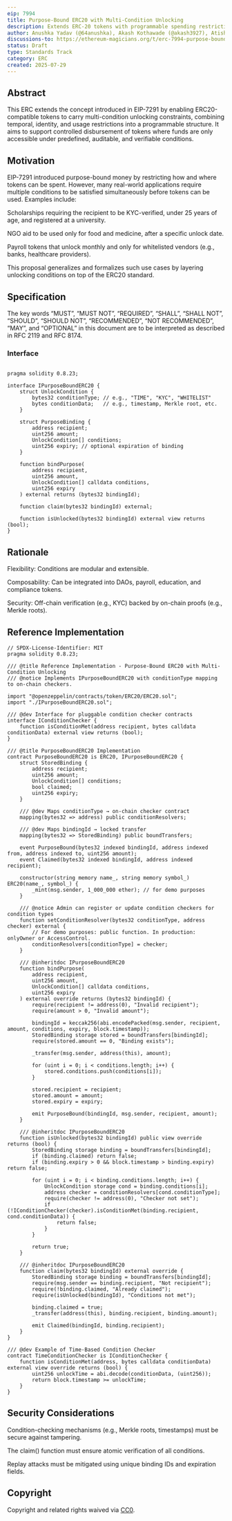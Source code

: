 ```yaml
---
eip: 7994
title: Purpose-Bound ERC20 with Multi-Condition Unlocking
description: Extends ERC-20 tokens with programmable spending restrictions by introducing multi-condition unlocking logic. This allows tokens to be bound to specific recipients with a set of conditions that must be fulfilled before claiming. Each transfer can enforce combinations of constraints such as time-locks, KYC verification, recipient whitelisting, or other application-defined rules. This ERC builds upon the ideas in EIP-7291 (Purpose-Bound Money) and generalizes the mechanism for broader utility across public goods disbursements, conditional rewards, programmable payroll, and regulated asset flows.
author: Anushka Yadav (@64anushka), Akash Kothawade (@akash3927), Atishek Singh (@atisheksingh)
discussions-to: https://ethereum-magicians.org/t/erc-7994-purpose-bound-erc20-with-multi-condition-unlocking-extension-of-eip-7291/24945
status: Draft
type: Standards Track
category: ERC
created: 2025-07-29
---
```


## Abstract

This ERC extends the concept introduced in EIP-7291 by enabling ERC20-compatible tokens to carry multi-condition unlocking constraints, combining temporal, identity, and usage restrictions into a programmable structure. It aims to support controlled disbursement of tokens where funds are only accessible under predefined, auditable, and verifiable conditions.

## Motivation

EIP-7291 introduced purpose-bound money by restricting how and where tokens can be spent. However, many real-world applications require multiple conditions to be satisfied simultaneously before tokens can be used. Examples include:

Scholarships requiring the recipient to be KYC-verified, under 25 years of age, and registered at a university.

NGO aid to be used only for food and medicine, after a specific unlock date.

Payroll tokens that unlock monthly and only for whitelisted vendors (e.g., banks, healthcare providers).

This proposal generalizes and formalizes such use cases by layering unlocking conditions on top of the ERC20 standard.

## Specification

The key words “MUST”, “MUST NOT”, “REQUIRED”, “SHALL”, “SHALL NOT”, “SHOULD”, “SHOULD NOT”, “RECOMMENDED”, “NOT RECOMMENDED”, “MAY”, and “OPTIONAL” in this document are to be interpreted as described in RFC 2119 and RFC 8174.

### Interface

```solidity

pragma solidity 0.8.23;

interface IPurposeBoundERC20 {
    struct UnlockCondition {
        bytes32 conditionType; // e.g., "TIME", "KYC", "WHITELIST"
        bytes conditionData;   // e.g., timestamp, Merkle root, etc.
    }

    struct PurposeBinding {
        address recipient;
        uint256 amount;
        UnlockCondition[] conditions;
        uint256 expiry; // optional expiration of binding
    }

    function bindPurpose(
        address recipient,
        uint256 amount,
        UnlockCondition[] calldata conditions,
        uint256 expiry
    ) external returns (bytes32 bindingId);

    function claim(bytes32 bindingId) external;

    function isUnlocked(bytes32 bindingId) external view returns (bool);
}
```

## Rationale

Flexibility: Conditions are modular and extensible.

Composability: Can be integrated into DAOs, payroll, education, and compliance tokens.

Security: Off-chain verification (e.g., KYC) backed by on-chain proofs (e.g., Merkle roots).

## Reference Implementation

```solidity
// SPDX-License-Identifier: MIT
pragma solidity 0.8.23;

/// @title Reference Implementation - Purpose-Bound ERC20 with Multi-Condition Unlocking
/// @notice Implements IPurposeBoundERC20 with conditionType mapping to on-chain checkers.

import "@openzeppelin/contracts/token/ERC20/ERC20.sol";
import "./IPurposeBoundERC20.sol";

/// @dev Interface for pluggable condition checker contracts
interface IConditionChecker {
    function isConditionMet(address recipient, bytes calldata conditionData) external view returns (bool);
}

/// @title PurposeBoundERC20 Implementation
contract PurposeBoundERC20 is ERC20, IPurposeBoundERC20 {
    struct StoredBinding {
        address recipient;
        uint256 amount;
        UnlockCondition[] conditions;
        bool claimed;
        uint256 expiry;
    }

    /// @dev Maps conditionType → on-chain checker contract
    mapping(bytes32 => address) public conditionResolvers;

    /// @dev Maps bindingId → locked transfer
    mapping(bytes32 => StoredBinding) public boundTransfers;

    event PurposeBound(bytes32 indexed bindingId, address indexed from, address indexed to, uint256 amount);
    event Claimed(bytes32 indexed bindingId, address indexed recipient);

    constructor(string memory name_, string memory symbol_) ERC20(name_, symbol_) {
        _mint(msg.sender, 1_000_000 ether); // for demo purposes
    }

    /// @notice Admin can register or update condition checkers for condition types
    function setConditionResolver(bytes32 conditionType, address checker) external {
        // For demo purposes: public function. In production: onlyOwner or AccessControl.
        conditionResolvers[conditionType] = checker;
    }

    /// @inheritdoc IPurposeBoundERC20
    function bindPurpose(
        address recipient,
        uint256 amount,
        UnlockCondition[] calldata conditions,
        uint256 expiry
    ) external override returns (bytes32 bindingId) {
        require(recipient != address(0), "Invalid recipient");
        require(amount > 0, "Invalid amount");

        bindingId = keccak256(abi.encodePacked(msg.sender, recipient, amount, conditions, expiry, block.timestamp));
        StoredBinding storage stored = boundTransfers[bindingId];
        require(stored.amount == 0, "Binding exists");

        _transfer(msg.sender, address(this), amount);

        for (uint i = 0; i < conditions.length; i++) {
            stored.conditions.push(conditions[i]);
        }

        stored.recipient = recipient;
        stored.amount = amount;
        stored.expiry = expiry;

        emit PurposeBound(bindingId, msg.sender, recipient, amount);
    }

    /// @inheritdoc IPurposeBoundERC20
    function isUnlocked(bytes32 bindingId) public view override returns (bool) {
        StoredBinding storage binding = boundTransfers[bindingId];
        if (binding.claimed) return false;
        if (binding.expiry > 0 && block.timestamp > binding.expiry) return false;

        for (uint i = 0; i < binding.conditions.length; i++) {
            UnlockCondition storage cond = binding.conditions[i];
            address checker = conditionResolvers[cond.conditionType];
            require(checker != address(0), "Checker not set");
            if (!IConditionChecker(checker).isConditionMet(binding.recipient, cond.conditionData)) {
                return false;
            }
        }

        return true;
    }

    /// @inheritdoc IPurposeBoundERC20
    function claim(bytes32 bindingId) external override {
        StoredBinding storage binding = boundTransfers[bindingId];
        require(msg.sender == binding.recipient, "Not recipient");
        require(!binding.claimed, "Already claimed");
        require(isUnlocked(bindingId), "Conditions not met");

        binding.claimed = true;
        _transfer(address(this), binding.recipient, binding.amount);

        emit Claimed(bindingId, binding.recipient);
    }
}

/// @dev Example of Time-Based Condition Checker
contract TimeConditionChecker is IConditionChecker {
    function isConditionMet(address, bytes calldata conditionData) external view override returns (bool) {
        uint256 unlockTime = abi.decode(conditionData, (uint256));
        return block.timestamp >= unlockTime;
    }
}
```

## Security Considerations

Condition-checking mechanisms (e.g., Merkle roots, timestamps) must be secure against tampering.

The claim() function must ensure atomic verification of all conditions.

Replay attacks must be mitigated using unique binding IDs and expiration fields.


## Copyright

Copyright and related rights waived via [CC0](../LICENSE.md).
